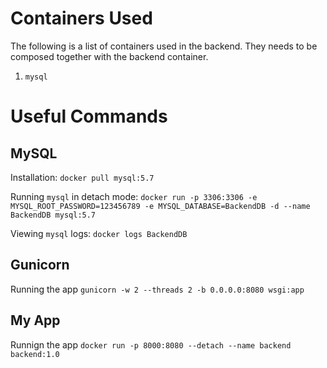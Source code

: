 # Containers Used

The following is a list of containers used in the backend. They needs to be
composed together with the backend container.

1. `mysql`


# Useful Commands

## MySQL

Installation: `docker pull mysql:5.7`

Running `mysql` in detach mode: `docker run -p 3306:3306 -e MYSQL_ROOT_PASSWORD=123456789 -e MYSQL_DATABASE=BackendDB -d --name BackendDB mysql:5.7`

Viewing `mysql` logs: `docker logs BackendDB`


## Gunicorn

Running the app `gunicorn -w 2 --threads 2 -b 0.0.0.0:8080 wsgi:app`


## My App

Runnign the app `docker run -p 8000:8080 --detach --name backend backend:1.0`
